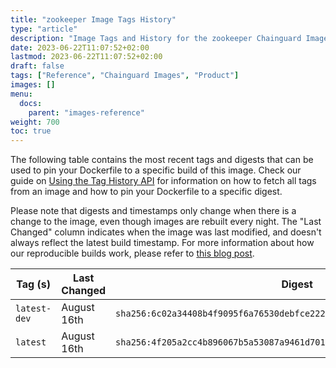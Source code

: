 ```yaml
---
title: "zookeeper Image Tags History"
type: "article"
description: "Image Tags and History for the zookeeper Chainguard Image"
date: 2023-06-22T11:07:52+02:00
lastmod: 2023-06-22T11:07:52+02:00
draft: false
tags: ["Reference", "Chainguard Images", "Product"]
images: []
menu:
  docs:
    parent: "images-reference"
weight: 700
toc: true
---
```


The following table contains the most recent tags and digests that can be used to pin your Dockerfile to a specific build of this image. Check our guide on [Using the Tag History API](/chainguard/chainguard-images/using-the-tag-history-api/) for information on how to fetch all tags from an image and how to pin your Dockerfile to a specific digest.

Please note that digests and timestamps only change when there is a change to the image, even though images are rebuilt every night. The "Last Changed" column indicates when the image was last modified, and doesn't always reflect the latest build timestamp. For more information about how our reproducible builds work, please refer to [this blog post](https://www.chainguard.dev/unchained/reproducing-chainguards-reproducible-image-builds).

| Tag (s)       | Last Changed | Digest                                                                    |
|---------------|--------------|---------------------------------------------------------------------------|
|  `latest-dev` | August 16th  | `sha256:6c02a34408b4f9095f6a76530debfce222d3bda070e9ff3bbc2d04cfab75bd6c` |
|  `latest`     | August 16th  | `sha256:4f205a2cc4b896067b5a53087a9461d701d1c6814a2d451f3fdea6242191d343` |
